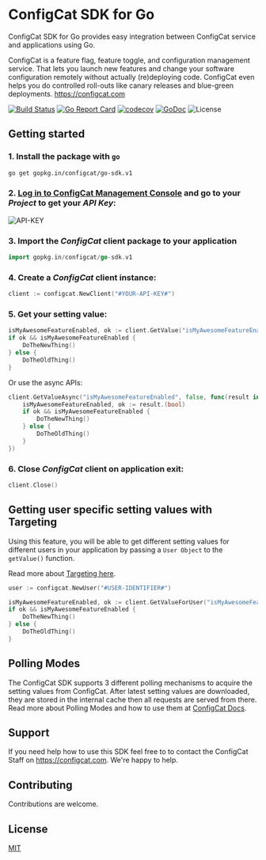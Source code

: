 # ConfigCat SDK for Go

ConfigCat SDK for Go provides easy integration between ConfigCat service and applications using Go.

ConfigCat is a feature flag, feature toggle, and configuration management service. That lets you launch new features and change your software configuration remotely without actually (re)deploying code. ConfigCat even helps you do controlled roll-outs like canary releases and blue-green deployments.
https://configcat.com  

[![Build Status](https://travis-ci.org/configcat/go-sdk.svg?branch=master)](https://travis-ci.org/configcat/go-sdk)
[![Go Report Card](https://goreportcard.com/badge/github.com/configcat/go-sdk)](https://goreportcard.com/report/github.com/configcat/go-sdk)
[![codecov](https://codecov.io/gh/configcat/go-sdk/branch/master/graph/badge.svg)](https://codecov.io/gh/configcat/go-sdk)
[![GoDoc](https://godoc.org/github.com/configcat/go-sdk?status.svg)](https://godoc.org/github.com/configcat/go-sdk)
![License](https://img.shields.io/github/license/configcat/go-sdk.svg)

## Getting started

### 1. Install the package with `go`
```bash
go get gopkg.in/configcat/go-sdk.v1
```

### 2. <a href="https://configcat.com/Account/Login" target="_blank">Log in to ConfigCat Management Console</a> and go to your *Project* to get your *API Key*:
![API-KEY](https://raw.githubusercontent.com/ConfigCat/go-sdk/master/media/readme01.png  "API-KEY")


### 3. Import the *ConfigCat* client package to your application
```go
import gopkg.in/configcat/go-sdk.v1
```

### 4. Create a *ConfigCat* client instance:
```go
client := configcat.NewClient("#YOUR-API-KEY#")
```

### 5. Get your setting value:
```go
isMyAwesomeFeatureEnabled, ok := client.GetValue("isMyAwesomeFeatureEnabled", false).(bool)
if ok && isMyAwesomeFeatureEnabled {
    DoTheNewThing()
} else {
    DoTheOldThing()
}
```
Or use the async APIs:
```go
client.GetValueAsync("isMyAwesomeFeatureEnabled", false, func(result interface{}) {
    isMyAwesomeFeatureEnabled, ok := result.(bool)
    if ok && isMyAwesomeFeatureEnabled {
        DoTheNewThing()
    } else {
        DoTheOldThing()
    }
})
```

### 6. Close *ConfigCat* client on application exit:
```go
client.Close()
```


## Getting user specific setting values with Targeting
Using this feature, you will be able to get different setting values for different users in your application by passing a `User Object` to the `getValue()` function.

Read more about [Targeting here](https://docs.configcat.com/docs/advanced/targeting/).
```go
user := configcat.NewUser("#USER-IDENTIFIER#")

isMyAwesomeFeatureEnabled, ok := client.GetValueForUser("isMyAwesomeFeatureEnabled", user, false).(bool)
if ok && isMyAwesomeFeatureEnabled {
    DoTheNewThing()
} else {
    DoTheOldThing()
}
```

## Polling Modes
The ConfigCat SDK supports 3 different polling mechanisms to acquire the setting values from ConfigCat. After latest setting values are downloaded, they are stored in the internal cache then all requests are served from there. Read more about Polling Modes and how to use them at [ConfigCat Docs](https://docs.configcat.com/docs/sdk-reference/go/).

## Support
If you need help how to use this SDK feel free to to contact the ConfigCat Staff on https://configcat.com. We're happy to help.

## Contributing
Contributions are welcome.

## License
[MIT](https://raw.githubusercontent.com/ConfigCat/go-sdk/master/LICENSE)
